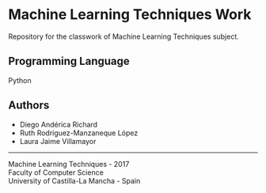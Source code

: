# Machine Learning Techniques Work
Repository for the classwork of Machine Learning Techniques subject.

## Programming Language
Python


## Authors
* Diego Andérica Richard
* Ruth Rodríguez-Manzaneque López
* Laura Jaime Villamayor

-----------------------------

Machine Learning Techniques - 2017 <br>
Faculty of Computer Science <br>
University of Castilla-La Mancha - Spain
